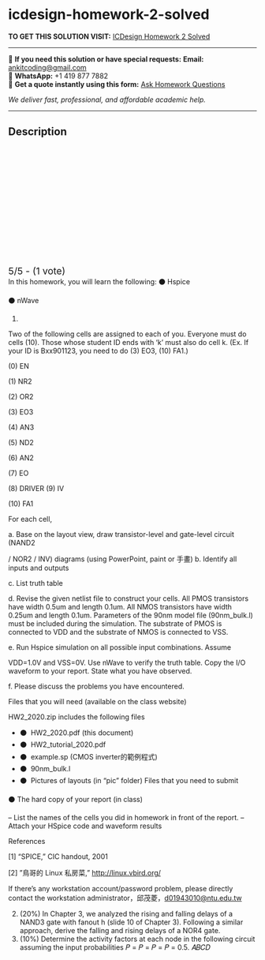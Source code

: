 # icdesign-homework-2-solved
**TO GET THIS SOLUTION VISIT:** [ICDesign Homework 2 Solved](https://www.ankitcodinghub.com/product/icdesign-homework-2-solved/)


---

📩 **If you need this solution or have special requests:** **Email:** ankitcoding@gmail.com  
📱 **WhatsApp:** +1 419 877 7882  
📄 **Get a quote instantly using this form:** [Ask Homework Questions](https://www.ankitcodinghub.com/services/ask-homework-questions/)

*We deliver fast, professional, and affordable academic help.*

---

<h2>Description</h2>



<div class="kk-star-ratings kksr-auto kksr-align-center kksr-valign-top" data-payload="{&quot;align&quot;:&quot;center&quot;,&quot;id&quot;:&quot;93481&quot;,&quot;slug&quot;:&quot;default&quot;,&quot;valign&quot;:&quot;top&quot;,&quot;ignore&quot;:&quot;&quot;,&quot;reference&quot;:&quot;auto&quot;,&quot;class&quot;:&quot;&quot;,&quot;count&quot;:&quot;1&quot;,&quot;legendonly&quot;:&quot;&quot;,&quot;readonly&quot;:&quot;&quot;,&quot;score&quot;:&quot;5&quot;,&quot;starsonly&quot;:&quot;&quot;,&quot;best&quot;:&quot;5&quot;,&quot;gap&quot;:&quot;4&quot;,&quot;greet&quot;:&quot;Rate this product&quot;,&quot;legend&quot;:&quot;5\/5 - (1 vote)&quot;,&quot;size&quot;:&quot;24&quot;,&quot;title&quot;:&quot;ICDesign Homework 2 Solved&quot;,&quot;width&quot;:&quot;138&quot;,&quot;_legend&quot;:&quot;{score}\/{best} - ({count} {votes})&quot;,&quot;font_factor&quot;:&quot;1.25&quot;}">

<div class="kksr-stars">

<div class="kksr-stars-inactive">
            <div class="kksr-star" data-star="1" style="padding-right: 4px">


<div class="kksr-icon" style="width: 24px; height: 24px;"></div>
        </div>
            <div class="kksr-star" data-star="2" style="padding-right: 4px">


<div class="kksr-icon" style="width: 24px; height: 24px;"></div>
        </div>
            <div class="kksr-star" data-star="3" style="padding-right: 4px">


<div class="kksr-icon" style="width: 24px; height: 24px;"></div>
        </div>
            <div class="kksr-star" data-star="4" style="padding-right: 4px">


<div class="kksr-icon" style="width: 24px; height: 24px;"></div>
        </div>
            <div class="kksr-star" data-star="5" style="padding-right: 4px">


<div class="kksr-icon" style="width: 24px; height: 24px;"></div>
        </div>
    </div>

<div class="kksr-stars-active" style="width: 138px;">
            <div class="kksr-star" style="padding-right: 4px">


<div class="kksr-icon" style="width: 24px; height: 24px;"></div>
        </div>
            <div class="kksr-star" style="padding-right: 4px">


<div class="kksr-icon" style="width: 24px; height: 24px;"></div>
        </div>
            <div class="kksr-star" style="padding-right: 4px">


<div class="kksr-icon" style="width: 24px; height: 24px;"></div>
        </div>
            <div class="kksr-star" style="padding-right: 4px">


<div class="kksr-icon" style="width: 24px; height: 24px;"></div>
        </div>
            <div class="kksr-star" style="padding-right: 4px">


<div class="kksr-icon" style="width: 24px; height: 24px;"></div>
        </div>
    </div>
</div>


<div class="kksr-legend" style="font-size: 19.2px;">
            5/5 - (1 vote)    </div>
    </div>
<div class="page" title="Page 1">
<div class="layoutArea">
<div class="column">
In this homework, you will learn the following: ⚫ Hspice

⚫ nWave

1.

Two of the following cells are assigned to each of you. Everyone must do cells (10). Those whose student ID ends with ‘k’ must also do cell k. (Ex. If your ID is Bxx901123, you need to do (3) EO3, (10) FA1.)

(0) EN

(1) NR2

(2) OR2

(3) EO3

(4) AN3

(5) ND2

(6) AN2

(7) EO

(8) DRIVER (9) IV

(10) FA1

For each cell,

a. Base on the layout view, draw transistor-level and gate-level circuit (NAND2

/ NOR2 / INV) diagrams (using PowerPoint, paint or 手畫) b. Identify all inputs and outputs

c. List truth table

d. Revise the given netlist file to construct your cells. All PMOS transistors have width 0.5um and length 0.1um. All NMOS transistors have width 0.25um and length 0.1um. Parameters of the 90nm model file (90nm_bulk.l) must be included during the simulation. The substrate of PMOS is connected to VDD and the substrate of NMOS is connected to VSS.

e. Run Hspice simulation on all possible input combinations. Assume

</div>
</div>
</div>
<div class="page" title="Page 2">
<div class="layoutArea">
<div class="column">
VDD=1.0V and VSS=0V. Use nWave to verify the truth table. Copy the I/O waveform to your report. State what you have observed.

f. Please discuss the problems you have encountered.

Files that you will need (available on the class website)

HW2_2020.zip includes the following files

<ul>
<li>⚫ &nbsp;HW2_2020.pdf (this document)</li>
<li>⚫ &nbsp;HW2_tutorial_2020.pdf</li>
<li>⚫ &nbsp;example.sp (CMOS inverter的範例程式)</li>
<li>⚫ &nbsp;90nm_bulk.l</li>
<li>⚫ &nbsp;Pictures of layouts (in “pic” folder)
Files that you need to submit
</li>
</ul>
⚫ The hard copy of your report (in class)

– List the names of the cells you did in homework in front of the report. – Attach your HSpice code and waveform results

References

[1] “SPICE,” CIC handout, 2001

[2] ”鳥哥的 Linux 私房菜,” http://linux.vbird.org/

If there’s any workstation account/password problem, please directly contact the workstation administrator，邱茂菱，d01943010@ntu.edu.tw

<ol start="2">
<li>(20%) In Chapter 3, we analyzed the rising and falling delays of a NAND3 gate with fanout h (slide 10 of Chapter 3). Following a similar approach, derive the falling and rising delays of a NOR4 gate.</li>
<li>(10%) Determine the activity factors at each node in the following circuit
assuming the input probabilities 𝑃 = 𝑃 = 𝑃 = 𝑃 = 0.5. 𝐴𝐵𝐶𝐷
</li>
</ol>
</div>
</div>
</div>
<div class="page" title="Page 3">
<div class="layoutArea"></div>
</div>
